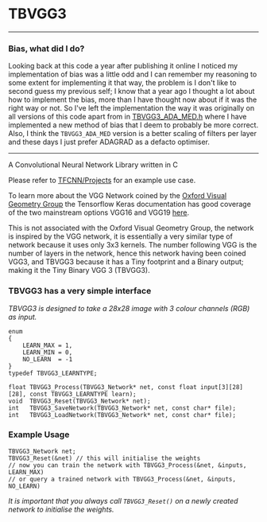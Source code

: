 # TBVGG3

---
### Bias, what did I do?
Looking back at this code a year after publishing it online I noticed my implementation of bias was a little odd and I can remember my reasoning to some extent for implementing it that way, the problem is I don't like to second guess my previous self; I know that a year ago I thought a lot about how to implement the bias, more than I have thought now about if it was the right way or not. So I've left the implementation the way it was originally on all versions of this code apart from in [TBVGG3_ADA_MED.h](TBVGG3_ADA_MED.h) where I have implemented a new method of bias that I deem to probably be more correct. Also, I think the `TBVGG3_ADA_MED` version is a better scaling of filters per layer and these days I just prefer ADAGRAD as a defacto optimiser.

---

A Convolutional Neural Network Library written in C

Please refer to [TFCNN/Projects](https://github.com/TFCNN/Projects) for an example use case.

To learn more about the VGG Network coined by the [Oxford Visual Geometry Group](https://www.robots.ox.ac.uk/~vgg/) the Tensorflow Keras documentation has good coverage of the two mainstream options VGG16 and VGG19 [here](https://keras.io/api/applications/vgg/).

This is not associated with the Oxford Visual Geometry Group, the network is inspired by the VGG network, it is essentially a very similar type of network because it uses only 3x3 kernels. The number following VGG is the number of layers in the network, hence this network having been coined VGG3, and TBVGG3 because it has a Tiny footprint and a Binary output; making it the Tiny Binary VGG 3 (TBVGG3).

### TBVGG3 has a very simple interface
_TBVGG3 is designed to take a 28x28 image with 3 colour channels (RGB) as input._
```
enum 
{
    LEARN_MAX = 1,
    LEARN_MIN = 0,
    NO_LEARN  = -1
}
typedef TBVGG3_LEARNTYPE;

float TBVGG3_Process(TBVGG3_Network* net, const float input[3][28][28], const TBVGG3_LEARNTYPE learn);
void  TBVGG3_Reset(TBVGG3_Network* net);
int   TBVGG3_SaveNetwork(TBVGG3_Network* net, const char* file);
int   TBVGG3_LoadNetwork(TBVGG3_Network* net, const char* file);
```

### Example Usage
```
TBVGG3_Network net;
TBVGG3_Reset(&net) // this will initialise the weights
// now you can train the network with TBVGG3_Process(&net, &inputs, LEARN_MAX)
// or query a trained network with TBVGG3_Process(&net, &inputs, NO_LEARN)
```
_It is important that you always call `TBVGG3_Reset()` on a newly created network to initialise the weights._ 
